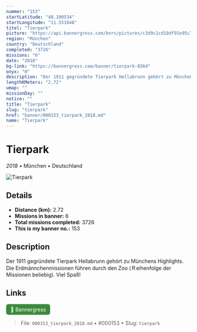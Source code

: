 ```yaml
---
nummer: "153"
startLatitude: "48.100534"
startLongitude: "11.551648"
titel: "Tierpark"
picture: "https://api.bannergress.com/bnrs/pictures/c3d9c1cd18df91e95c7f87b3c164bc29"
region: "München"
country: "Deutschland"
completed: "3726"
missions: "6"
date: "2018"
bg-link: "https://bannergress.com/banner/tierpark-8564"
onyx: "0"
description: "Der 1911 gegründete Tierpark Hellabrunn gehört zu Münchens Highlights. Die Erdmännchenmissionen führen durch den Zoo (Ｒeihenfolge der Missionen beliebig). Viel Spaß!"
lengthKMeters: "2,72"
umap: ""
missionDay: ""
notice: ""
title: "Tierpark"
slug: "tierpark"
href: "banner/000153_tierpark_2018.md"
name: "Tierpark"
---
```

# Tierpark

*2018* • München • Deutschland

![Tierpark](https://api.bannergress.com/bnrs/pictures/c3d9c1cd18df91e95c7f87b3c164bc29)



## Details
- **Distance (km):** 2.72
- **Missions in banner:** 6
- **Total missions completed:** 3726
- **This is my banner no.:** 153



## Description
Der 1911 gegründete Tierpark Hellabrunn gehört zu Münchens Highlights. Die Erdmännchenmissionen führen durch den Zoo (Ｒeihenfolge der Missionen beliebig). Viel Spaß!



## Links
<a href="https://bannergress.com/banner/tierpark-8564" target="_blank" style="display:inline-block;margin-right:8px;padding:6px 12px;background:#3c8b3c;color:#fff;text-decoration:none;border-radius:6px;">🔗 Bannergress</a>



> File: `000153_tierpark_2018.md`
> • #000153
> • Slug: `tierpark`
